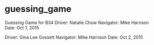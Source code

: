 # guessing_game
Guessing Game for B34
Driver: Natalie Chow
Navigator: Mike Harrison
Date: Oct 1, 2015

Driver: Gina Lee Gossett
Navigator: Mike Harrison
Date: Oct 2, 2015